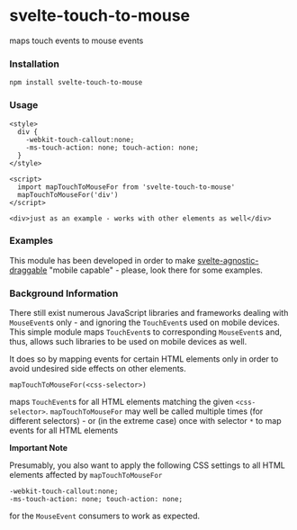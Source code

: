 # svelte-touch-to-mouse #

maps touch events to mouse events

### Installation ###

```
npm install svelte-touch-to-mouse
```

### Usage ###

```
<style>
  div {
    -webkit-touch-callout:none;
    -ms-touch-action: none; touch-action: none;
  }
</style>

<script>
  import mapTouchToMouseFor from 'svelte-touch-to-mouse'
  mapTouchToMouseFor('div')
</script>

<div>just as an example - works with other elements as well</div>
```

### Examples ###

This module has been developed in order to make [svelte-agnostic-draggable](https://github.com/rozek/svelte-agnostic-draggable) "mobile capable" - please, look there for some examples.

### Background Information ###

There still exist numerous JavaScript libraries and frameworks dealing with `MouseEvent`s only - and ignoring the `TouchEvent`s used on mobile devices. This simple module maps `TouchEvent`s to corresponding `MouseEvent`s and, thus, allows such libraries to be used on mobile devices as well.

It does so by mapping events for certain HTML elements only in order to avoid undesired side effects on other elements.

`mapTouchToMouseFor(<css-selector>)`

maps `TouchEvent`s for all HTML elements matching the given `<css-selector>`. `mapTouchToMouseFor` may well be called multiple times (for different selectors) - or (in the extreme case) once with selector `*` to map events for all HTML elements

**Important Note**

Presumably, you also want to apply the following CSS settings to all HTML elements affected by `mapTouchToMouseFor`

```
-webkit-touch-callout:none;
-ms-touch-action: none; touch-action: none;
```

for the `MouseEvent` consumers to work as expected.
